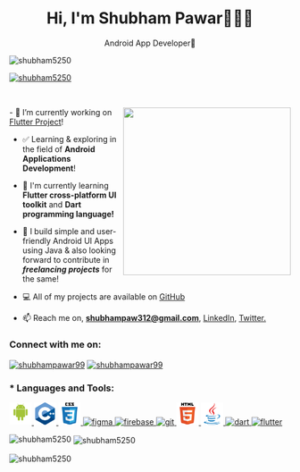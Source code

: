 <h1 align="center">Hi, I'm Shubham Pawar🙋🏻‍♂️</h1>
<p align="center">Android App Developer📱</p>
<p align="left"> <img src="https://komarev.com/ghpvc/?username=shubham5250&label=Profile%20views&color=0e75b6&style=flat" alt="shubham5250" /> </p>

<p align="left"> <a href="https://github.com/ryo-ma/github-profile-trophy"><img src="https://github-profile-trophy.vercel.app/?username=shubham5250" alt="shubham5250" /></a> </p>
<p>
<p align="left"> <a href="https://twitter.com/" target="blank"><img src="https://img.shields.io/twitter/follow/?logo=twitter&style=for-the-badge" alt="" /></a> </p>

<img src="https://media0.giphy.com/media/qgQUggAC3Pfv687qPC/giphy.gif" alt="" align="right" height="300" width="300"/>
  - 🔭 I’m currently working on <a href="https://github.com/Shubham5250/flutter-forward-extended.git">Flutter Project</a>!

- ✅ Learning & exploring in the field of **Android Applications Development**!

- 🌱 I'm currently learning **Flutter cross-platform UI toolkit** and **Dart programming language!**

- 📱 I build simple and user-friendly Android UI Apps using Java & also looking forward to contribute in **_freelancing projects_** for the same!

- 💻 All of my projects are available on <a href="https://github.com/Shubham5250?tab=repositories">GitHub</a>
                                         
- 📫 Reach me on, **shubhampaw312@gmail.com**, <a href='https://www.linkedin.com/in/shubhampawar99/'>LinkedIn<a/>, <a href='https://twitter.com/ShubhamPawar93'>Twitter.</a>
  
<h3 align="left">Connect with me on:</h3>
<p align="left">
<a href="https://linkedin.com/in/shubhampawar99" target="_blank"><img align="center" src="https://raw.githubusercontent.com/rahuldkjain/github-profile-readme-generator/master/src/images/icons/Social/linked-in-alt.svg" alt="shubhampawar99" height="30" width="40" /></a>
 <a href="https://twitter.com/ShubhamPawar93" target="_blank"><img align="center" src="https://raw.githubusercontent.com/rahuldkjain/github-profile-readme-generator/master/src/images/icons/Social/twitter.svg" alt="shubhampawar99" height="30" width="40" /></a>

</p>
  
<h3 align="left">* Languages and Tools:</h3>
<p align="left"> <a href="https://developer.android.com" target="_blank" rel="noreferrer"> <img src="https://raw.githubusercontent.com/devicons/devicon/master/icons/android/android-original-wordmark.svg" alt="android" width="40" height="40"/> </a> <a href="https://www.w3schools.com/cpp/" target="_blank" rel="noreferrer"> <img src="https://raw.githubusercontent.com/devicons/devicon/master/icons/cplusplus/cplusplus-original.svg" alt="cplusplus" width="40" height="40"/> </a> <a href="https://www.w3schools.com/css/" target="_blank" rel="noreferrer"> <img src="https://raw.githubusercontent.com/devicons/devicon/master/icons/css3/css3-original-wordmark.svg" alt="css3" width="40" height="40"/> </a> <a href="https://www.figma.com/" target="_blank" rel="noreferrer"> <img src="https://www.vectorlogo.zone/logos/figma/figma-icon.svg" alt="figma" width="40" height="40"/> </a> <a href="https://firebase.google.com/" target="_blank" rel="noreferrer"> <img src="https://www.vectorlogo.zone/logos/firebase/firebase-icon.svg" alt="firebase" width="40" height="40"/> </a> <a href="https://git-scm.com/" target="_blank" rel="noreferrer"> <img src="https://www.vectorlogo.zone/logos/git-scm/git-scm-icon.svg" alt="git" width="40" height="40"/> </a> <a href="https://www.w3.org/html/" target="_blank" rel="noreferrer"> <img src="https://raw.githubusercontent.com/devicons/devicon/master/icons/html5/html5-original-wordmark.svg" alt="html5" width="40" height="40"/> </a> <a href="https://www.java.com" target="_blank" rel="noreferrer"> <img src="https://raw.githubusercontent.com/devicons/devicon/master/icons/java/java-original.svg" alt="java" width="40" height="40"/> </a> <a href="https://dart.dev" target="_blank" rel="noreferrer"> <img src="https://www.vectorlogo.zone/logos/dartlang/dartlang-icon.svg" alt="dart" width="40" height="40"/> </a><a href="https://flutter.dev" target="_blank" rel="noreferrer"> <img src="https://www.vectorlogo.zone/logos/flutterio/flutterio-icon.svg" alt="flutter" width="40" height="40"/> </a></p>

<p><img align="left" src="https://github-readme-stats.vercel.app/api/top-langs?username=shubham5250&show_icons=true&locale=en&layout=compact" alt="shubham5250" /></p>

<p>&nbsp;<img align="center" src="https://github-readme-stats.vercel.app/api?username=shubham5250&show_icons=true&locale=en" alt="shubham5250" /></p>

<p><img align="center" src="https://github-readme-streak-stats.herokuapp.com/?user=shubham5250&" alt="shubham5250" /></p>

